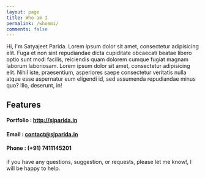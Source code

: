 ```yaml
---
layout: page
title: Who am I
permalink: /whoami/
comments: false
---
```


Hi, I'm Satyajeet Parida.
Lorem ipsum dolor sit amet, consectetur adipisicing elit. Fuga et non sint repudiandae dicta cupiditate obcaecati beatae libero optio sunt modi facilis, reiciendis quam dolorem cumque fugiat magnam laborum laboriosam. Lorem ipsum dolor sit amet, consectetur adipisicing elit. Nihil iste, praesentium, asperiores saepe consectetur veritatis nulla atque esse aspernatur eum eligendi id, sed assumenda repudiandae minus quo? Illo, deserunt, in!

## Features

#### <i class="fa fa-globe"></i> Portfolio : http://sjparida.in
#### <i class="fa fa-envelope-o"></i> Email : contact@sjparida.in
#### <i class="fa fa-phone"></i> Phone : (+91) 7411145201

if you have any questions, suggestion, or requests, please let me know!, I will be happy to help.